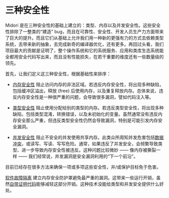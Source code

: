 # 三种安全性

Midori 是在三种安全性的基础上建立的：类型、内存以及并发安全性。这些安全性排除了一整类的“建造” bug，而且在可靠性、安全性、开发人员生产力方面带来了巨大的提升。而且它们从基础上允许我们用一种新的更强有力的方式去依赖类型系统，去带来新的抽象，去完成新奇的编译器优化，还有更多。再回过头看，我们项目最大的贡献是证明了，整个操作系统和它的系统服务、应用和类库生态系统能全都用安全代码写出来，而且没有性能损失，在若干重要的维度还有一些数量级的领先。

首先，让我们定义这三种安全性，根据基础性来排序：

* [内存安全性](https://en.wikipedia.org/wiki/Memory_safety) 阻止访问内存的非法区域。若违反内存安全性，将出现多种缺陷，包括缓冲区溢出，释放 (free) 后使用内存，以及重复释放内存。总体来说，违反内存安全性是一种很严重的问题，会导致很多漏洞，譬如代码注入等。

* [类型安全性](https://en.wikipedia.org/wiki/Type_safety) 阻止使用分配给别的类型的内存。若违反类型安全性，将出现多种缺陷，包括类型混淆，转换错误，以及未初始化的变量。虽然通常没有违反内存安全那么严重，但违反类型安全性仍然会导致漏洞，特别是可能引发内存安全漏洞。

* [并发安全性](https://en.wikipedia.org/wiki/Thread_safety) 阻止不安全的并发使用共享内存。此类众所周知并发危害包括[数据冲突](https://en.wikipedia.org/wiki/Race_condition)，或读写、写读、写写危险。通常，如果违反了并发安全，会频繁导致类型、进一步导致内存安全性被违反。这种问题比较微妙 —— 像内存被撕裂一样 —— 我们经常说，并发漏洞是安全漏洞利用的“下一个前沿”。

目前已经存在很多方法来确保一项或多项这些安全性，并/或保护目标免于危害。

[软件故障隔离](http://www.cs.cmu.edu/~srini/15-829/readings/sfi.pdf) 建立内存安全防护罩避免最严重的漏洞。这带来一些运行开销，虽然[自带证明代码](https://en.wikipedia.org/wiki/Proof-carrying_code)能够减轻这部分开销。这种技术没能给类型和并发安全提供什么好处。

